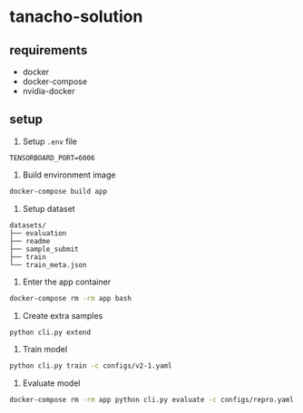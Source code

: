 # tanacho-solution

## requirements

* docker
* docker-compose
* nvidia-docker 


## setup

1. Setup `.env` file
```
TENSORBOARD_PORT=6006
```

1. Build environment image

```sh
docker-compose build app
```

1. Setup dataset
```
datasets/
├── evaluation
├── readme
├── sample_submit
├── train
└── train_meta.json
```

1. Enter the app container

```sh
docker-compose rm -rm app bash
```

1. Create extra samples

```sh
python cli.py extend
```

1. Train model

```sh
python cli.py train -c configs/v2-1.yaml
```

1. Evaluate model

```sh
docker-compose rm -rm app python cli.py evaluate -c configs/repro.yaml
```
